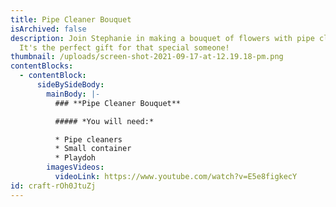 ```yaml
---
title: Pipe Cleaner Bouquet
isArchived: false
description: Join Stephanie in making a bouquet of flowers with pipe cleaners.
  It's the perfect gift for that special someone!
thumbnail: /uploads/screen-shot-2021-09-17-at-12.19.18-pm.png
contentBlocks:
  - contentBlock:
      sideBySideBody:
        mainBody: |-
          ### **Pipe Cleaner Bouquet**

          ##### *You will need:* 

          * Pipe cleaners
          * Small container
          * Playdoh
        imagesVideos:
          videoLink: https://www.youtube.com/watch?v=E5e8figkecY
id: craft-rOh0JtuZj
---
```

